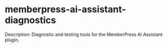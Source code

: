 # memberpress-ai-assistant-diagnostics
Description: Diagnostic and testing tools for the MemberPress AI Assistant plugin.
